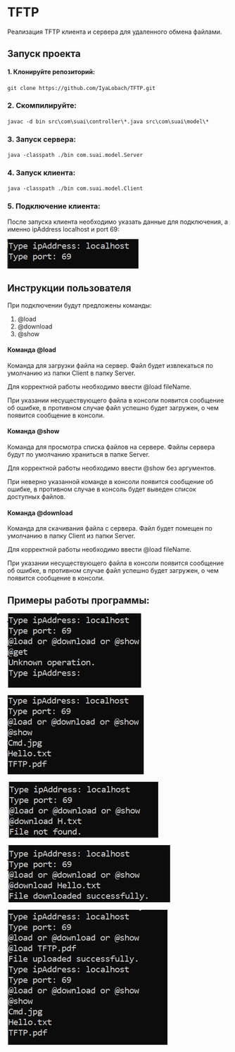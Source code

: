 # TFTP

Реализация TFTP клиента и сервера для удаленного обмена файлами.

## Запуск проекта ##

#### 1. Клонируйте репозиторий: ####

`git clone https://github.com/IyaLobach/TFTP.git`

### 2. Скомпилируйте: ###

`javac -d bin src\com\suai\controller\*.java src\com\suai\model\*`

### 3. Запуск сервера: ###

`java -classpath ./bin com.suai.model.Server`

### 4. Запуск клиента: ###

`java -classpath ./bin com.suai.model.Client`

### 5. Подключение клиента: ###

После запуска клиента необходимо указать данные для подключения, а именно ipAddress localhost и port 69:

![Client Connection](https://github.com/IyaLobach/TFTP/blob/main/images/12.png)

## Инструкции пользователя ##

При подключении будут предложены команды:

1. @load
2. @download
3. @show

#### Команда @load ####

Команда для загрузки файла на сервер. Файл будет извлекаться по умолчанию из папки Client в папку Server.

Для корректной работы необходимо ввести @load fileName.

При указании несуществующего файла в консоли появится сообщение об ошибке, в противном случае файл успешно будет загружен, о чем появится сообщение в консоли.

#### Команда @show ####

Команда для просмотра списка файлов на сервере. Файлы сервера будут по умолчанию храниться в папке Server.

Для корректной работы необходимо ввести @show без аргументов.

При неверно указанной команде в консоли появится сообщение об ошибке, в противном случае в консоль будет выведен список доступных файлов.

#### Команда @download ####

Команда для скачивания файла с сервера. Файл будет помещен по умолчанию в папку Client из папки Server.

Для корректной работы необходимо ввести @load fileName.

При указании несуществующего файла в консоли появится сообщение об ошибке, в противном случае файл успешно будет загружен, о чем появится сообщение в консоли.


## Примеры работы программы: ##

![Client Test](https://github.com/IyaLobach/TFTP/blob/main/images/13.png)

![Client Test](https://github.com/IyaLobach/TFTP/blob/main/images/14.png)

![Client Test](https://github.com/IyaLobach/TFTP/blob/main/images/15.png)

![Client Test](https://github.com/IyaLobach/TFTP/blob/main/images/16.png)

![Client Test](https://github.com/IyaLobach/TFTP/blob/main/images/17.png)
